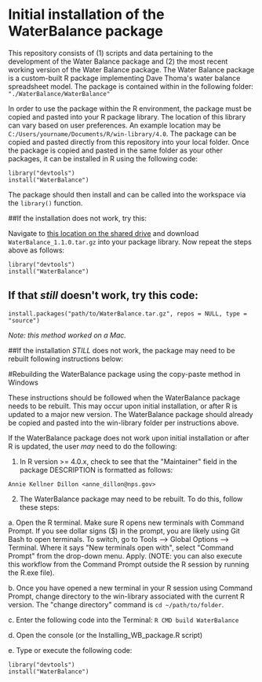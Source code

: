 # Initial installation of the WaterBalance package

This repository consists of (1) scripts and data pertaining to the development of the Water Balance package and (2) the most recent working version of the Water Balance package. The Water Balance package is a custom-built R package implementing Dave Thoma's water balance spreadsheet model. The package is contained within in the following folder: `"./WaterBalance/WaterBalance"`

In order to use the package within the R environment, the package must be copied and pasted into your R package library. The location of this library can vary based on user preferences. An example location may be `C:/Users/yourname/Documents/R/win-library/4.0`. The package can be copied and pasted directly from this repository into your local folder. Once the package is copied and pasted in the same folder as your other packages, it can be installed in R using the following code:

```
library("devtools")
install("WaterBalance")
```

The package should then install and can be called into the workspace via the `library()` function. 

##If the installation does not work, try this:

Navigate to [this location on the shared drive](https://doimspp.sharepoint.com/sites/NPS-CCRP-FCScienceAdaptation/Shared%20Documents/Forms/AllItems.aspx?xsdata=MDN8MDF8fGI4ODE0YTI1NTJkZDRiOGVhNGY0NWE1ZTZkN2RlNGU4fDA2OTNiNWJhNGIxODRkN2I5MzQxZjMyZjQwMGE1NDk0fDF8MHwzMTU1Mzc4OTc1OTk5OTk5OTk5fEdvb2R8VkdWaGJYTlRaV04xY21sMGVWTmxjblpwWTJWOGV5SldJam9pTUM0d0xqQXdNREFpTENKUUlqb2lJaXdpUVU0aU9pSWlMQ0pYVkNJNk1USjk&sdata=MnRsRW5BOGZlMWNwa1NsM0NlOUV0Y2xtaTUzdm5FanF5UVFWakh2WTBzVT0&ovuser=0693b5ba%2D4b18%2D4d7b%2D9341%2Df32f400a5494%2Cadillon%40nps%2Egov&viewid=54c972dc%2D7b2e%2D4eb7%2Da737%2D42792988c0b3&id=%2Fsites%2FNPS%2DCCRP%2DFCScienceAdaptation%2FShared%20Documents%2FGeneral%2FWater%2FWB%2FWB%20Package%201%2E1%2E0) and download `WaterBalance_1.1.0.tar.gz` into your package library. Now repeat the steps above as follows:

```
library("devtools")
install("WaterBalance")

```

## If that *still* doesn't work, try this code:

```
install.packages("path/to/WaterBalance.tar.gz", repos = NULL, type = "source")
```

*Note: this method worked on a Mac.*


##If the installation *STILL* does not work, the package may need to be rebuilt following instructions below:


#Rebuilding the WaterBalance package using the copy-paste method in Windows 

These instructions should be followed when the WaterBalance package needs to be rebuilt. This may occur upon initial installation, or after R is updated to a major new version. The WaterBalance package should already be copied and pasted into the win-library folder per instructions above. 


If the WaterBalance package does not work upon initial installation or after R is updated, the user *may* need to do the following:

1. In R version >= 4.0.x, check to see that the "Maintainer" field in the package DESCRIPTION is formatted as follows:

```Annie Kellner Dillon <anne_dillon@nps.gov>```

2. The WaterBalance package may need to be rebuilt. To do this, follow these steps:

a. Open the R terminal. Make sure R opens new terminals with Command Prompt. If you see dollar signs ($) in the prompt, you are likely using Git Bash to open terminals. To switch, go to Tools --> Global Options --> Terminal. Where it says "New terminals open with", select "Command Prompt" from the drop-down menu. Apply. (NOTE: you can also execute this workflow from the Command Prompt outside the R session by running the R.exe file). 

b. Once you have opened a new terminal in your R session using Command Prompt, change directory to the win-library associated with the current R version. 
The "change directory" command is ```cd ~/path/to/folder```.

c. Enter the following code into the Terminal: ```R CMD build WaterBalance```

d. Open the console (or the Installing_WB_package.R script)

e. Type or execute the following code: 
```
library("devtools")
install("WaterBalance")
```
